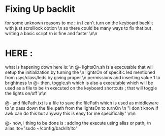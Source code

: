 # Fixing Up backlit

for some unknown reasons to me : \n
    I can't turn on the keyboard backlit with just scrolllock option \n
    so there could be many ways to fix that but writing a basic script \n
    is fine and faster \n\n

# HERE :

what is hapening down here is: \n
 @- lightsOn.sh is a executable that will setup the initialization by turning the \n 
    lightsOn of specific led mentioned from /sys/class/leds by giving proper \n
    permissions and inserting value 1 to brightness \n 
 @- then, toggle.sh which is also a executable which will be used as a file to be \n
    executed on the keyboard shortcuts ; that will toggle the lights on/off \n\n
 
 @- and filePath.txt is a file to save the filePath which is used as middleware to \n
    pass down the file_path from the lightsOn to turnOn \n
    "I don't know if awk can do this but anyway this is easy for me specifically" \n\n
 
 @- now, I thing to be done is : adding the execute using alias or path, \n
    alias lto="sudo ~/config/backlit/lto"
